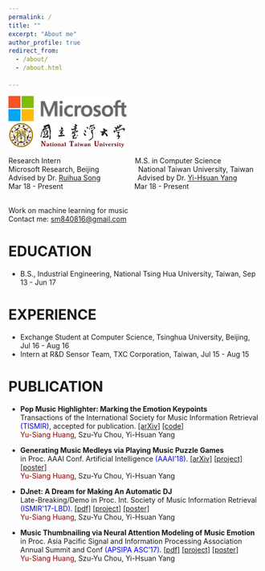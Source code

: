 ```yaml
---
permalink: /
title: ""
excerpt: "About me"
author_profile: true
redirect_from: 
  - /about/
  - /about.html

---
```


<img class="noborder" src="../images/microsoft.png" height="50"> &emsp;&emsp;&emsp;&emsp;&nbsp;&nbsp;
<img class="noborder" src="../images/ntu.png" height="50"> <br />

Research Intern &emsp;&emsp;&emsp;&emsp;&emsp;&emsp;&emsp;&emsp;&emsp;&emsp; M.S. in Computer Science <br />
Microsoft Research, Beijing &emsp;&emsp;&emsp;&emsp;&emsp; National Taiwan University, Taiwan <br />
Advised by Dr. [Ruihua Song](https://www.microsoft.com/en-us/research/people/rsong/) &emsp;&emsp;&emsp;&nbsp;&nbsp;&nbsp;&nbsp;&nbsp;&nbsp;
Advised by Dr. [Yi-Hsuan Yang](http://mac.citi.sinica.edu.tw/~yang/) <br />
Mar 18 - Present &emsp;&emsp;&emsp;&emsp;&emsp;&emsp;&emsp;&emsp;&emsp;&nbsp;&nbsp; Mar 18 - Present <br />
<br />

Work on machine learning for music<br />
Contact me: sm840816@gmail.com

EDUCATION
======
* B.S., Industrial Engineering, National Tsing Hua University, Taiwan,  Sep 13 - Jun 17

EXPERIENCE
=====
* Exchange Student at Computer Science, Tsinghua University, Beijing,  Jul 16 - Aug 16
* Intern at R&D Sensor Team, TXC Corporation, Taiwan, Jul 15 - Aug 15

PUBLICATION
======
* __Pop Music Highlighter: Marking the Emotion Keypoints__<br />
Transactions of the International Society for Music Information Retrieval <span style="color:blue">(TISMIR)</span>,
accepted for publication. [\[arXiv\]](https://arxiv.org/abs/1802.10495) [\[code\]](https://github.com/remyhuang/pop-music-highlighter/)<br />
<span style="color:darkred">Yu-Siang Huang</span>, Szu-Yu Chou, Yi-Hsuan Yang

* __Generating Music Medleys via Playing Music Puzzle Games__<br />
in Proc. AAAI Conf. Artificial Intelligence <span style="color:blue">(AAAI’18)</span>. [\[arXiv\]](https://arxiv.org/abs/1709.04384) [\[project\]](https://remyhuang.github.io/music_puzzle_game) [\[poster\]](https://remyhuang.github.io/files/huang18aaai-poster.pdf)<br />
<span style="color:darkred">Yu-Siang Huang</span>, Szu-Yu Chou, Yi-Hsuan Yang

* __DJnet: A Dream for Making An Automatic DJ__<br />
Late-Breaking/Demo in Proc. Int. Society of Music Information Retrieval <span style="color:blue">(ISMIR'17-LBD)</span>. [\[pdf\]](https://remyhuang.github.io/files/huang17ismir-lbd.pdf) [\[project\]](https://remyhuang.github.io/DJnet) [\[poster\]](https://remyhuang.github.io/files/huang17ismir-lbd-poster.pdf)<br />
<span style="color:darkred">Yu-Siang Huang</span>, Szu-Yu Chou, Yi-Hsuan Yang

* __Music Thumbnailing via Neural Attention Modeling of Music Emotion__<br />
in Proc. Asia Pacific Signal and Information Processing Association Annual Summit and Conf <span style="color:blue">(APSIPA ASC’17)</span>. [\[pdf\]](https://remyhuang.github.io/files/huang17apsipa.pdf) [\[project\]](https://remyhuang.github.io/music_thumbnailing) [\[poster\]](https://remyhuang.github.io/files/huang17apsipa-poster.pdf)<br />
<span style="color:darkred">Yu-Siang Huang</span>, Szu-Yu Chou, Yi-Hsuan Yang
